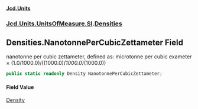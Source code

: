 #### [Jcd.Units](index.md 'index')
### [Jcd.Units.UnitsOfMeasure.SI](Jcd.Units.UnitsOfMeasure.SI.md 'Jcd.Units.UnitsOfMeasure.SI').[Densities](Densities.md 'Jcd.Units.UnitsOfMeasure.SI.Densities')

## Densities.NanotonnePerCubicZettameter Field

nanotonne per cubic zettameter, defined as: microtonne per cubic exameter × (1.0/1000.0)/((1000.0)*(1000.0)*(1000.0))

```csharp
public static readonly Density NanotonnePerCubicZettameter;
```

#### Field Value
[Density](Density.md 'Jcd.Units.UnitTypes.Density')